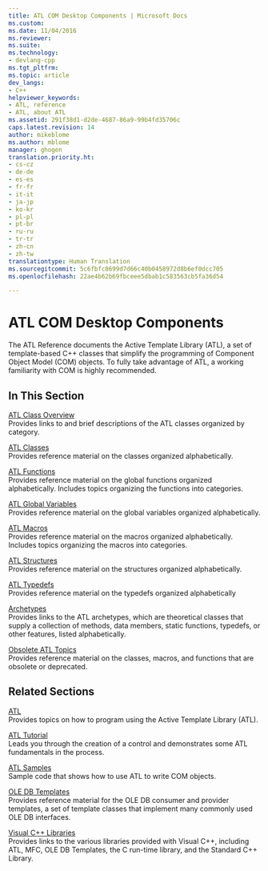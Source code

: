 ```yaml
---
title: ATL COM Desktop Components | Microsoft Docs
ms.custom: 
ms.date: 11/04/2016
ms.reviewer: 
ms.suite: 
ms.technology:
- devlang-cpp
ms.tgt_pltfrm: 
ms.topic: article
dev_langs:
- C++
helpviewer_keywords:
- ATL, reference
- ATL, about ATL
ms.assetid: 291f38d1-d2de-4687-86a9-99b4fd35706c
caps.latest.revision: 14
author: mikeblome
ms.author: mblome
manager: ghogen
translation.priority.ht:
- cs-cz
- de-de
- es-es
- fr-fr
- it-it
- ja-jp
- ko-kr
- pl-pl
- pt-br
- ru-ru
- tr-tr
- zh-cn
- zh-tw
translationtype: Human Translation
ms.sourcegitcommit: 5c6fbfc8699d7d66c40b0458972d8b6ef0dcc705
ms.openlocfilehash: 22ae4b62b69fbceee5dbab1c583563cb5fa36d54

---
```

# ATL COM Desktop Components
The ATL Reference documents the Active Template Library (ATL), a set of template-based C++ classes that simplify the programming of Component Object Model (COM) objects. To fully take advantage of ATL, a working familiarity with COM is highly recommended.  
  
## In This Section  
 [ATL Class Overview](../atl/atl-class-overview.md)  
 Provides links to and brief descriptions of the ATL classes organized by category.  
  
 [ATL Classes](../atl/reference/atl-classes.md)  
 Provides reference material on the classes organized alphabetically.  
  
 [ATL Functions](../atl/reference/atl-functions.md)  
 Provides reference material on the global functions organized alphabetically. Includes topics organizing the functions into categories.  
  
 [ATL Global Variables](../atl/reference/atl-global-variables.md)  
 Provides reference material on the global variables organized alphabetically.  
  
 [ATL Macros](../atl/reference/atl-macros.md)  
 Provides reference material on the macros organized alphabetically. Includes topics organizing the macros into categories.  
  
 [ATL Structures](../atl/reference/atl-structures.md)  
 Provides reference material on the structures organized alphabetically.  
  
 [ATL Typedefs](../atl/reference/atl-typedefs.md)  
 Provides reference material on the typedefs organized alphabetically  
  
 [Archetypes](../atl/reference/atl-archetypes.md)  
 Provides links to the ATL archetypes, which are theoretical classes that supply a collection of methods, data members, static functions, typedefs, or other features, listed alphabetically.  
  
 [Obsolete ATL Topics](http://msdn.microsoft.com/en-us/7af0223d-148e-4a4c-bf9c-3e916a3b67ec)  
 Provides reference material on the classes, macros, and functions that are obsolete or deprecated.  
  
## Related Sections  
 [ATL](../atl/active-template-library-atl-concepts.md)  
 Provides topics on how to program using the Active Template Library (ATL).  
  
 [ATL Tutorial](../atl/active-template-library-atl-tutorial.md)  
 Leads you through the creation of a control and demonstrates some ATL fundamentals in the process.  
  
 [ATL Samples](../visual-cpp-samples.md)  
 Sample code that shows how to use ATL to write COM objects.  
  
 [OLE DB Templates](../data/oledb/ole-db-templates.md)  
 Provides reference material for the OLE DB consumer and provider templates, a set of template classes that implement many commonly used OLE DB interfaces.  
  
 [Visual C++ Libraries](http://msdn.microsoft.com/en-us/fec23c40-10c0-4857-9cdc-33a3b99b30ae)  
 Provides links to the various libraries provided with Visual C++, including ATL, MFC, OLE DB Templates, the C run-time library, and the Standard C++ Library.




<!--HONumber=Jan17_HO1-->


